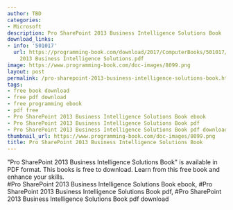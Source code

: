 ```yaml
---
author: TBD
categories:
- Microsoft
description: Pro SharePoint 2013 Business Intelligence Solutions Book
download_links:
- info: '501017'
  url: https://programming-book.com/download/2017/ComputerBooks/501017/Pro SharePoint
    2013 Business Intelligence Solutions.pdf
image: https://www.programming-book.com/doc-images/8099.png
layout: post
permalink: /pro-sharepoint-2013-business-intelligence-solutions-book.html
tags:
- free book download
- free pdf download
- free programming ebook
- pdf free
- Pro SharePoint 2013 Business Intelligence Solutions Book ebook
- Pro SharePoint 2013 Business Intelligence Solutions Book pdf
- Pro SharePoint 2013 Business Intelligence Solutions Book pdf download
thumbnail_url: https://www.programming-book.com/doc-images/8099.png
title: Pro SharePoint 2013 Business Intelligence Solutions Book
---
```


 
<div class="item-desc text-justify">
  "Pro SharePoint 2013 Business Intelligence Solutions Book" is available in PDF format. This books is free to download. Learn from this free book and enhance your skills.
  <br>
  #Pro SharePoint 2013 Business Intelligence Solutions Book ebook, #Pro SharePoint 2013 Business Intelligence Solutions Book pdf, #Pro SharePoint 2013 Business Intelligence Solutions Book pdf download
</div>